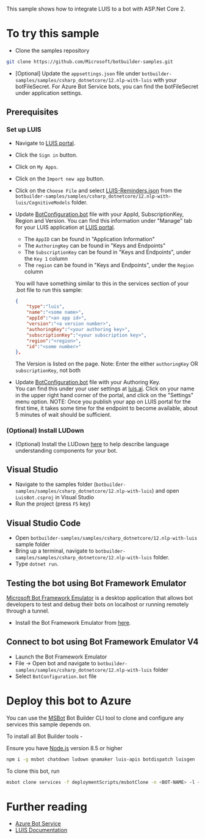﻿﻿This sample shows how to integrate LUIS to a bot with ASP.Net Core 2. 

# To try this sample
- Clone the samples repository
```bash
git clone https://github.com/Microsoft/botbuilder-samples.git
```
- [Optional] Update the `appsettings.json` file under `botbuilder-samples/samples/csharp_dotnetcore/12.nlp-with-luis` with your botFileSecret.  For Azure Bot Service bots, you can find the botFileSecret under application settings.
## Prerequisites
### Set up LUIS
- Navigate to [LUIS portal](https://www.luis.ai).

- Click the `Sign in` button.

- Click on `My Apps`.

- Click on the `Import new app` button.

- Click on the `Choose File` and select [LUIS-Reminders.json](LUIS-Reminders.json) from the `botbuilder-samples/samples/csharp_dotnetcore/12.nlp-with-luis/CognitiveModels` folder.

- Update [BotConfiguration.bot](BotConfiguration.bot) file with your AppId, SubscriptionKey, Region and Version. 
    You can find this information under "Manage" tab for your LUIS application at [LUIS portal](https://www.luis.ai).

    - The `AppID` can be found in "Application Information"
    - The `AuthoringKey` can be found in "Keys and Endpoints"
    - The `SubscriptionKey` can be found in "Keys and Endpoints", under the `Key 1` column
    - The `region` can be found in "Keys and Endpoints", under the `Region` column

    You will have something similar to this in the services section of your .bot file to run this sample:

    ```json
    {
        "type":"luis",
        "name":"<some name>",
        "appId":"<an app id>",
        "version":"<a version number>",
        "authoringKey":"<your authoring key>",
        "subscriptionKey":"<your subscription key>",
        "region":"<region>",
        "id":"<some number>"
    },
    ```

    The Version is listed on the page.
    Note: Enter the either `authoringKey` OR `subscriptionKey`, not both

- Update [BotConfiguration.bot](BotConfiguration.bot) file with your Authoring Key.  
    You can find this under your user settings at [luis.ai](https://www.luis.ai).  Click on your name in the upper right hand corner of the portal, and click on the "Settings" menu option.
    NOTE: Once you publish your app on LUIS portal for the first time, it takes some time for the endpoint to become available, about 5 minutes of wait should be sufficient.
### (Optional) Install LUDown
- (Optional) Install the LUDown [here](https://github.com/Microsoft/botbuilder-tools/tree/master/packages/LUDown) to help describe language understanding components for your bot.

## Visual Studio
- Navigate to the samples folder (`botbuilder-samples/samples/csharp_dotnetcore/12.nlp-with-luis`) and open `LuisBot.csproj` in Visual Studio 
- Run the project (press `F5` key)

## Visual Studio Code
- Open `botbuilder-samples/samples/csharp_dotnetcore/12.nlp-with-luis` sample folder
- Bring up a terminal, navigate to `botbuilder-samples/samples/csharp_dotnetcore/12.nlp-with-luis` folder.
- Type `dotnet run`.

## Testing the bot using Bot Framework Emulator
[Microsoft Bot Framework Emulator](https://aka.ms/botframeworkemulator) is a desktop application that allows bot developers to test and debug
their bots on localhost or running remotely through a tunnel.
- Install the Bot Framework Emulator from [here](https://aka.ms/botframeworkemulator).

## Connect to bot using Bot Framework Emulator **V4**
- Launch the Bot Framework Emulator
- File -> Open bot and navigate to `botbuilder-samples/samples/csharp_dotnetcore/12.nlp-with-luis` folder
- Select `BotConfiguration.bot` file
# Deploy this bot to Azure
You can use the [MSBot](https://github.com/microsoft/botbuilder-tools) Bot Builder CLI tool to clone and configure any services this sample depends on. 

To install all Bot Builder tools - 

Ensure you have [Node.js](https://nodejs.org/) version 8.5 or higher

```bash
npm i -g msbot chatdown ludown qnamaker luis-apis botdispatch luisgen
```
To clone this bot, run
```bash
msbot clone services -f deploymentScripts/msbotClone -n <BOT-NAME> -l <Azure-location> --subscriptionId <Azure-subscription-id>
```
# Further reading
- [Azure Bot Service](https://docs.microsoft.com/en-us/azure/bot-service/bot-service-overview-introduction?view=azure-bot-service-4.0)
- [LUIS Documentation](https://docs.microsoft.com/en-us/azure/cognitive-services/LUIS/)


